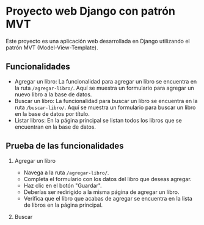 # Proyecto web Django con patrón MVT

Este proyecto es una aplicación web desarrollada en Django utilizando el patrón MVT (Model-View-Template).

## Funcionalidades

- Agregar un libro: La funcionalidad para agregar un libro se encuentra en la ruta `/agregar-libro/`. Aquí se muestra un formulario para agregar un nuevo libro a la base de datos.
- Buscar un libro: La funcionalidad para buscar un libro se encuentra en la ruta `/buscar-libro/`. Aquí se muestra un formulario para buscar un libro en la base de datos por título.
- Listar libros: En la página principal se listan todos los libros que se encuentran en la base de datos.

## Prueba de las funcionalidades

1. Agregar un libro
   - Navega a la ruta `/agregar-libro/`.
   - Completa el formulario con los datos del libro que deseas agregar.
   - Haz clic en el botón "Guardar".
   - Deberías ser redirigido a la misma página de agregar un libro.
   - Verifica que el libro que acabas de agregar se encuentra en la lista de libros en la página principal.

2. Buscar
